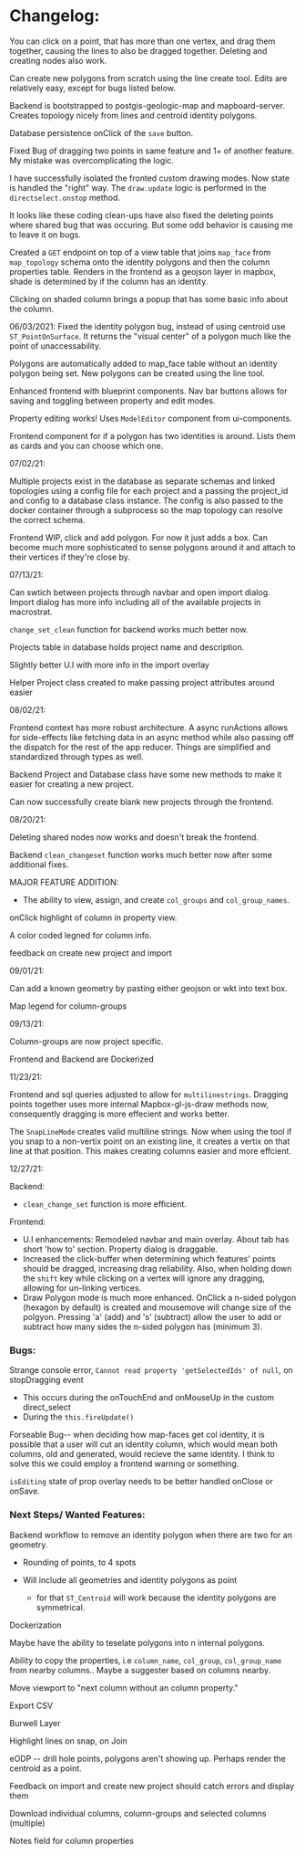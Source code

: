 # Changelog:

You can click on a point, that has more than one vertex, and drag them together, causing the lines to also be dragged together. Deleting and creating nodes also work.

Can create new polygons from scratch using the line create tool. Edits are relatively easy, except for bugs listed below.

Backend is bootstrapped to postgis-geologic-map and mapboard-server. Creates topology nicely from lines and centroid identity polygons.

Database persistence onClick of the `save` button.

Fixed Bug of dragging two points in same feature and 1+ of another feature. My mistake was overcomplicating the logic.

I have successfully isolated the fronted custom drawing modes. Now state is handled the "right" way. The `draw.update` logic is performed in the `directselect.onstop` method.

It looks like these coding clean-ups have also fixed the deleting points where shared bug that was occuring. But some odd behavior is causing me to leave it on bugs.

Created a `GET` endpoint on top of a view table that joins `map_face` from `map_topology` schema onto the identity polygons and then the column properties table. Renders in the frontend as a geojson layer in mapbox, shade is determined by if the column has an identity.

Clicking on shaded column brings a popup that has some basic info about the column.

06/03/2021:
Fixed the identity polygon bug, instead of using centroid use `ST_PointOnSurface`. It returns the "visual center" of a polygon much like the point of unaccessability.

Polygons are automatically added to map_face table without an identity polygon being set. New polygons can be created using the line tool.

Enhanced frontend with blueprint components. Nav bar buttons allows for saving and toggling between property and edit modes.

Property editing works! Uses `ModelEditor` component from ui-components.

Frontend component for if a polygon has two identities is around. Lists them as cards and you can choose which one.

07/02/21:

Multiple projects exist in the database as separate schemas and linked topologies using a config file for each project and a passing the project_id and config to a database class instance. The config is also passed to the docker container through a subprocess so the map topology can resolve the correct schema.

Frontend WIP, click and add polygon. For now it just adds a box. Can become much more sophisticated to sense polygons around it and attach to their vertices if they're close by.

07/13/21:

Can swtich between projects through navbar and open import dialog. Import dialog has more info including all of the available projects in macrostrat.

`change_set_clean` function for backend works much better now.

Projects table in database holds project name and description.

Slightly better U.I with more info in the import overlay

Helper Project class created to make passing project attributes around easier

08/02/21:

Frontend context has more robust architecture. A async runActions allows for side-effects like fetching data
in an async method while also passing off the dispatch for the rest of the app reducer. Things are simplified and standardized through types as well.

Backend Project and Database class have some new methods to make it easier for creating a new project.

Can now successfully create blank new projects through the frontend.

08/20/21:

Deleting shared nodes now works and doesn't break the frontend.

Backend `clean_changeset` function works much better now after some additional fixes.

MAJOR FEATURE ADDITION:

- The ability to view, assign, and create `col_groups` and `col_group_names`.

onClick highlight of column in property view.

A color coded legned for column info.

feedback on create new project and import

09/01/21:

Can add a known geometry by pasting either geojson or wkt into text box.

Map legend for column-groups

09/13/21:

Column-groups are now project specific.

Frontend and Backend are Dockerized

11/23/21:

Frontend and sql queries adjusted to allow for `multilinestrings`. Dragging points
together uses more internal Mapbox-gl-js-draw methods now, consequently dragging is
more effecient and works better.

The `SnapLineMode` creates valid multiline strings. Now when using the tool if you snap to a non-vertix point on an existing line, it creates a vertix on that line at that position. This makes creating columns easier and more effcient.

12/27/21:

Backend:

- `clean_change_set` function is more efficient.

Frontend:

- U.I enhancements: Remodeled navbar and main overlay. About tab has short 'how to' section. Property dialog is draggable.
- Increased the click-buffer when determining which features' points should be dragged, increasing drag reliability. Also,
  when holding down the `shift` key while clicking on a vertex will ignore any dragging, allowing for un-linking vertices.
- Draw Polygon mode is much more enhanced. OnClick a n-sided polygon (hexagon by default) is created and mousemove will change
  size of the polgyon. Pressing 'a' (add) and 's' (subtract) allow the user to add or subtract how many sides the n-sided polygon
  has (minimum 3).

### Bugs:

Strange console error, `Cannot read property 'getSelectedIds' of null`, on stopDragging event

- This occurs during the onTouchEnd and onMouseUp in the custom direct_select
- During the `this.fireUpdate()`

Forseable Bug-- when deciding how map-faces get col identity, it is possible that a user will cut an identity column, which would mean both columns, old and generated, would recieve the same identity. I think to solve this we could employ a frontend warning or something.

`isEditing` state of prop overlay needs to be better handled onClose or onSave.

### Next Steps/ Wanted Features:

Backend workflow to remove an identity polygon when there are two for an geometry.

- Rounding of points, to 4 spots

- Will include all geometries and identity polygons as point
  - for that `ST_Centroid` will work because the identity polygons are symmetrical.

Dockerization

Maybe have the ability to teselate polygons into n internal polygons.

Ability to copy the properties, i.e `column_name`, `col_group`, `col_group_name` from nearby columns.. Maybe a suggester based on columns nearby.

Move viewport to "next column without an column property."

Export CSV

Burwell Layer

Highlight lines on snap, on Join

eODP -- drill hole points, polygons aren't showing up. Perhaps render the centroid as a point.

Feedback on import and create new project should catch errors and display them

Download individual columns, column-groups and selected columns (multiple)

Notes field for column properties
